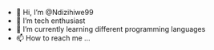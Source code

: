 - 👋 Hi, I’m @Ndizihiwe99
- 👀 I’m tech enthusiast
- 🌱 I’m currently learning different programming languages
- 📫 How to reach me ...

<!---
Ndizihiwe99/Ndizihiwe99 is a ✨ special ✨ repository because its `README.md` (this file) appears on your GitHub profile.
You can click the Preview link to take a look at your changes.
--->
